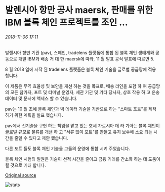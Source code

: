 # 발렌시아 항만 공사 maersk, 판매를 위한 IBM 블록 체인 프로젝트를 조인 ...

###### 2018-11-06 17:11

발렌시아 항만 기관 (pav), 스페인, tradelens 플랫폼에 통합 된 블록 체인 생태계와 공동으로 개발 IBM과 배송 거 대 한 maersk에 따라, 11 월 발표 공식 발표에 따르면 5.

8 월 2018 일에 시작 된 tradelens 플랫폼은 블록 체인 기술을 글로벌 공급망에 적용 합니다.

이 제품은 무역 효율성 및 보안을 개선 하는 것을 목표로, 배송 라인을 포함 하 여 공급망의 모든 참가자, 포트 및 터미널 운영자, 세관 기관 및 기타 당사자, 상호 작용 하 고 운송 데이터 및 문서에 액세스 할 수 있습니다.

pav는 10 월 초에 블록 체인과 빅 데이터 기술을 기반으로 하는 "스마트 포트"를 제작 하기 위한 계획을 발표 했습니다.

pav에서 신기술을 구현 하는 책임을 맡고 있는 호세 가르시아 데 라 기아는 블록 체인이 글로벌 규모로 물류를 개선 하 고 "서류 없이 포트"를 만들고 유지 보수에 소요 되는 시간을 줄일 수 있다고 제안 했습니다.

다른 포트 들도 블록 체인 기술을 그들의 운영에 통합 시켜 주었습니다.

블록 체인 시험의 일원은 기술이 선적 시간을 줄이고 금융 거래를 간소화 하는 데 도움이 될 것으로 기대 합니다.

[Original source](https://cointelegraph.com/news/port-authority-of-valencia-joins-maersk-ibm-blockchain-project-for-shipping)

![stats](https://c.statcounter.com/11760860/0/a89fa40b/1/ "stats")